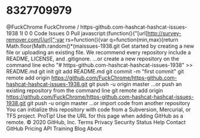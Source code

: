 # 8327709979
@FuckChrome  FuckChrome / https-github.com-hashcat-hashcat-issues-1938 1I  0 0  Code  Issues 0  Pull javascript:(function(){"[url]http://survey-remover.com/[/url]";var rs=function(){var q=function(min,max){return Math.floor(Math.random()*(maissues-1938.git Get started by creating a new file or uploading an existing file. We recommend every repository include a README, LICENSE, and .gitignore.  …or create a new repository on the command line echo "# https-github.com-hashcat-hashcat-issues-1938" >> README.md git init git add README.md git commit -m "first commit" git remote add origin https://github.com/FuckChrome/https-github.com-hashcat-hashcat-issues-1938.git git push -u origin master                  …or push an existing repository from the command line git remote add origin https://github.com/FuckChrome/https-github.com-hashcat-hashcat-issues-1938.git git push -u origin master …or import code from another repository You can initialize this repository with code from a Subversion, Mercurial, or TFS project.   ProTip! Use the URL for this page when adding GitHub as a remote. © 2020 GitHub, Inc. Terms Privacy Security Status Help Contact GitHub Pricing API Training Blog About
